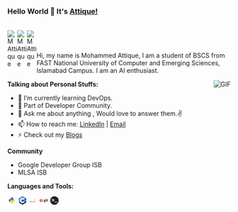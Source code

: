 ### Hello World 👋 It's [Attique!](https://github.com/Mattique20)

<br/>


<a href="https://www.linkedin.com/in/attique20">
<img align="left" alt="M Attique" width="22px" src="https://cdn.jsdelivr.net/npm/simple-icons@v3/icons/linkedin.svg" />
</a>
<a href="https://medium.com/@mattique02">
<img align="left" alt="M Attique" width="22px" src="https://cdn.jsdelivr.net/npm/simple-icons@v3/icons/medium.svg" />
</a>
<a href="https://www.instagram.com/mattique02/">
<img align="left" alt="M Attique" width="22px" src="https://cdn.jsdelivr.net/npm/simple-icons@v3/icons/instagram.svg" />
</a>
<br />

<br />

Hi, my name is Mohammed Attique, I am a student of BSCS from FAST National University of Computer and Emerging Sciences, Islamabad Campus. I am an AI enthusiast.  

<img align="right" alt="GIF" src="https://media.giphy.com/media/USV0ym3bVWQJJmNu3N/giphy.gif" />


**Talking about Personal Stuffs:**

- 🌱 I’m currently learning DevOps.
- 👯 Part of Developer Community.
- 💬 Ask me about anything , Would love to answer them.✌
- 📫 How to reach me: [LinkedIn](https://www.linkedin.com/in/attique20) | [Email](mailto:mattique02@outlook.com)  
- ⚡ Check out my [Blogs](https://medium.com/@mattique02) 



**Community**
- Google Developer Group ISB
- MLSA ISB

**Languages and Tools:**


<code><img height="20" src="https://raw.githubusercontent.com/github/explore/80688e429a7d4ef2fca1e82350fe8e3517d3494d/topics/python/python.png"></code>
<code><img height="20" src="https://raw.githubusercontent.com/github/explore/80688e429a7d4ef2fca1e82350fe8e3517d3494d/topics/cpp/cpp.png"></code>
<code><img height="20" src="https://raw.githubusercontent.com/github/explore/80688e429a7d4ef2fca1e82350fe8e3517d3494d/topics/mysql/mysql.png"></code>
<code><img height="20" src="https://raw.githubusercontent.com/github/explore/80688e429a7d4ef2fca1e82350fe8e3517d3494d/topics/git/git.png"></code>
<code><img height="20" src="https://raw.githubusercontent.com/github/explore/80688e429a7d4ef2fca1e82350fe8e3517d3494d/topics/terminal/terminal.png"></code>

